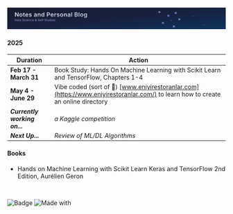 ![Headspace Banner](./banner.svg)

#### 2025
| Duration              | Action    |
| --------              | -------   |
| **Feb 17 - March 31** | Book Study: Hands On Machine Learning with Scikit Learn and TensorFlow, Chapters 1-4 |
| **May 4 - June 29**   | Vibe coded (sort of 🙂) [www.eniyirestoranlar.com](https://www.eniyirestoranlar.com/) to learn how to create an online directory |
| _**Currently working on...**_       | _a Kaggle competition_ |
| _**Next Up...**_               | _Review of ML/DL Algorithms_ |

#### Books
- Hands on Machine Learning with Scikit Learn Keras and TensorFlow 2nd Edition, Aurélien Geron
<br>

![Badge](https://img.shields.io/badge/personal%20blog-headspace-blue)
![Made with](https://img.shields.io/badge/made%20with-love-purple?logo=heart)
